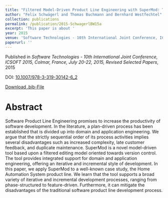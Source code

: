 ```yaml
---
title: "Filtered Model-Driven Product Line Engineering with SuperMod: The Home Automation Case"
author: "Felix Schwägerl and Thomas Buchmann and Bernhard Westfechtel"
collection: publications
permalink: /publication/2015-SchwagerlBW15a
excerpt: 'This paper is about '
year: 2015
venue: 'Software Technologies - 10th International Joint Conference, ICSOFT 2015, Colmar, France, July 20-22, 2015, Revised Selected Papers'
paperurl: ''
---
```


Published in *Software Technologies - 10th International Joint Conference, ICSOFT 2015, Colmar, France, July 20-22, 2015, Revised Selected Papers*, 2015

DOI: [10.1007/978-3-319-30142-6_2](https://doi.org/10.1007/978-3-319-30142-6_2)

[Download .bib-File](https://tbuchmann.github.io/files/SchwagerlBW15a.bib)

Abstract
=====

Software Product Line Engineering promises to increase the productivity of software development. In the literature, a plan-driven process has been established that is divided up into domain and application engineering. We argue that the strictly sequential order of its process activities implies several disadvantages such as increased complexity, late customer feedback, and duplicate maintenance. SuperMod is a novel model-driven tool based upon a filtered editing model oriented towards version control. The tool provides integrated support for domain and application engineering, offering an iterative and incremental style of development. In this paper, we apply SuperMod to a well-known case study, the Home Automation System product line. We learn that the tool supports a broad variety of iterative and incremental development processes, ranging from phase-structured to feature-driven. Furthermore, it can mitigate the disadvantages of the traditional software product line development process.